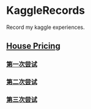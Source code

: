 # KaggleRecords
Record my kaggle experiences.

## [House Pricing](https://github.com/WuZifan/KaggleRecords/tree/master/House%20Prices)


### [第一次尝试](https://github.com/WuZifan/KaggleRecords/blob/master/House%20Prices/House_Pricing.ipynb)

### [第二次尝试](https://github.com/WuZifan/KaggleRecords/blob/master/House%20Prices/House_Pricing2.ipynb)

### [第三次尝试](https://github.com/WuZifan/KaggleRecords/blob/master/House%20Prices/House_Pricing3.ipynb)

    
    
    
    
    
    
    
